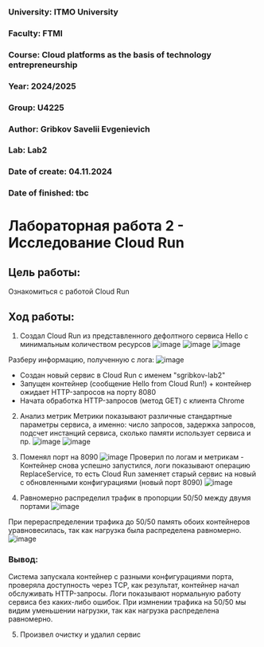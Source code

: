 ### University: ITMO University
### Faculty: FTMI
### Course: Cloud platforms as the basis of technology entrepreneurship
### Year: 2024/2025
### Group: U4225
### Author: Gribkov Savelii Evgenievich
### Lab: Lab2
### Date of create: 04.11.2024
### Date of finished: tbc

# Лабораторная работа 2 - Исследование Cloud Run

## Цель работы: 
Ознакомиться с работой Cloud Run
## Ход работы:

1) Создал Cloud Run из представленного дефолтного сервиса Hello с минимальным количеством ресурсов
![image](https://github.com/user-attachments/assets/9e9c355b-1728-4e45-9b0c-886a184f2cda)
![image](https://github.com/user-attachments/assets/ed71dc69-127d-4759-9e63-b00e62fea3c6)
![image](https://github.com/user-attachments/assets/35c055ed-cb1a-4736-a75d-87f8131a2c4f)

Разберу информацию, полученную с лога:
![image](https://github.com/user-attachments/assets/3937f9f5-5027-4525-b270-2da16d573b15)
- Создан новый сервис в Cloud Run с именем "sgribkov-lab2"
- Запущен контейнер (сообщение Hello from Cloud Run!) + контейнер ожидает HTTP-запросов на порту 8080
- Начата обработка HTTP-запросов (метод GET) с клиента Chrome

2) Анализ метрик
Метрики показывают различные стандартные параметры сервиса, а именно: число запросов, задержка запросов, подсчет инстанций сервиса, сколько памяти использует сервиса и пр.
![image](https://github.com/user-attachments/assets/ae144c2c-f18c-49d2-aa5f-aec29c9724f9)
![image](https://github.com/user-attachments/assets/1f37e849-5d25-4d37-8b9c-3f4e24f45ea4)


3) Поменял порт на 8090
![image](https://github.com/user-attachments/assets/e4cedeb0-2f1c-4b46-879e-7ebc514db571)
Проверил по логам и метрикам - Контейнер снова успешно запустился, логи показывают операцию ReplaceService, то есть Cloud Run заменяет старый сервис на новый с обновленными конфигурациями (новый порт 8090)
![image](https://github.com/user-attachments/assets/547adf1b-7d29-4981-9ad9-b33649550e88)

4) Равномерно распределил трафик в пропорции 50/50 между двумя портами
![image](https://github.com/user-attachments/assets/7f91a240-7dba-4ff8-89cf-0d9056d35ccf)

При перераспределении трафика до 50/50 память обоих контейнеров уравновесилась, так как нагрузка была распределена равномерно.
![image](https://github.com/user-attachments/assets/358e4a57-d4cc-4667-81db-c51293578e1f)

### Вывод:
Система запускала контейнер с разными конфигурациями порта, проверяла доступность через TCP, как результат, контейнер начал обслуживать HTTP-запросы. 
Логи показывают нормальную работу сервиса без каких-либо ошибок. При измнении трафика на 50/50 мы видим уменьшении нагрузки, так как нагрузка распределена равномерно.

5) Произвел очистку и удалил сервис
